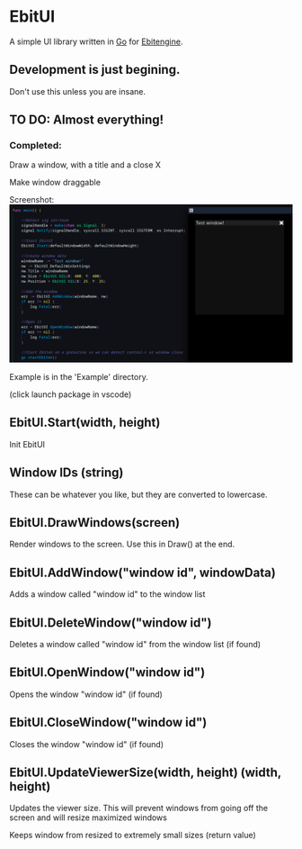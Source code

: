 # EbitUI
A simple UI library written in [Go](https://go.dev/) for [Ebitengine](https://ebitengine.org/).

## Development is just begining.
Don't use this unless you are insane.

## TO DO: Almost everything!
### Completed:
Draw a window, with a title and a close X

Make window draggable

Screenshot:
![Screenshot of some basic code and a basic window](Example/example.png)

Example is in the 'Example' directory.

(click launch package in vscode)

## EbitUI.Start(width, height)
Init EbitUI

## Window IDs (string)
These can be whatever you like, but they are converted to lowercase.

## EbitUI.DrawWindows(screen)
Render windows to the screen. Use this in Draw() at the end.

## EbitUI.AddWindow("window id", windowData)
Adds a window called "window id" to the window list

## EbitUI.DeleteWindow("window id")
Deletes a window called "window id" from the window list (if found)

## EbitUI.OpenWindow("window id")
Opens the window "window id" (if found)

## EbitUI.CloseWindow("window id")
Closes the window "window id" (if found)

## EbitUI.UpdateViewerSize(width, height) (width, height)
Updates the viewer size. This will prevent windows from going off the screen and will resize maximized windows

Keeps window from resized to extremely small sizes (return value)
